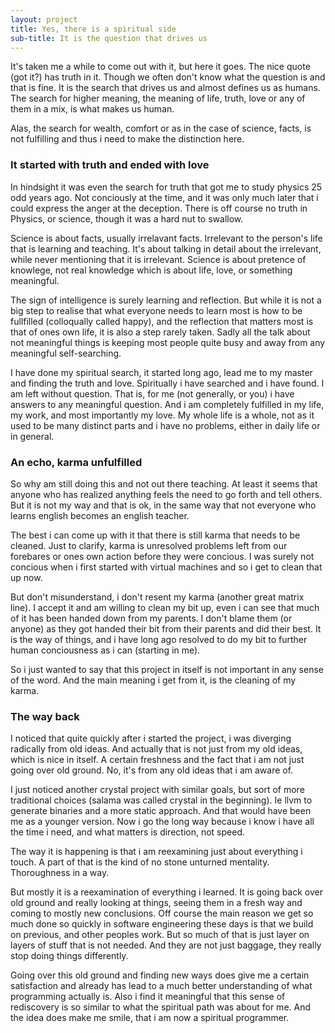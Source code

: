 ```yaml
---
layout: project
title: Yes, there is a spiritual side
sub-title: It is the question that drives us
---
```


It's taken me a while to come out with it, but here it goes. The nice quote (got it?) has truth in it. Though we often don't
know what the question is and that is fine. It is the search that drives us and almost defines us as humans.
The search for higher meaning, the meaning of life, truth, love or any of them in a mix, is what makes us human.

Alas, the search for wealth, comfort or as in the case of science, facts, is not fulfilling and thus i need to make the
distinction here.

### It started with truth and ended with love

In hindsight it was even the search for truth that got me to study physics 25 odd years ago.
Not conciously at the time, and it was only much later that i could express the anger at the deception.
There is off course no truth in Physics, or science, though it was a hard nut to swallow.

Science is about facts, usually irrelavant facts. Irrelevant to the person's life that is learning and teaching.
It's about talking in detail about the irrelevant, while never mentioning that it is irrelevant.
Science is about pretence of knowlege, not real knowledge which is about life, love, or something meaningful.

The sign of intelligence is surely learning and reflection.
But while it is not a big step to realise that what everyone needs to learn most is how to be fullfilled
(colloqually called happy), and the reflection that matters most is that of ones own life,
it is also a step rarely taken.
Sadly all the talk about not meaningful things is keeping most people quite busy and away from any meaningful self-searching.

I have done my spiritual search, it started long ago, lead me to my master and finding the truth and love.
Spiritually i have searched and i have found. I am left without question. That is, for me (not generally, or you) i have answers to any meaningful question. And i am completely fulfilled in my life, my work, and most importantly my love. My whole life is a whole, not as it used to be many distinct parts and i have no problems, either in daily life or in general.

### An echo, karma unfulfilled

So why am still doing this and not out there teaching. At least it seems that anyone who has realized anything feels the
need to go forth and tell others. But it is not my way and that is ok, in the same way that not everyone who learns english
becomes an english teacher.

The best i can come up with it that there is still karma that needs to be cleaned. Just to clarify, karma is unresolved
problems left from our forebares or ones own action before they were concious. I was surely not concious when i first
started with virtual machines and so i get to clean that up now.

But don't misunderstand, i don't resent my karma (another great matrix line). I accept it and am willing to clean my bit
up, even i can see that much of it has been handed down from my parents. I don't blame them (or anyone) as they got handed
their bit from their parents and did their best. It is the way of things, and i have long ago resolved to do my bit
to further human conciousness as i can (starting in me).

So i just wanted to say that this project in itself is not important in any sense of the word.
And the main meaning i get from it, is the cleaning of my karma.

### The way back

I noticed that quite quickly after i started the project, i was diverging radically from old ideas. And actually that
is not just from my old ideas, which is nice in itself. A certain freshness and the fact that i am not just going over
old ground. No, it's from any old ideas that i am aware of.

I just noticed another crystal project with similar goals, but sort of more traditional choices (salama was called
  crystal in the beginning). Ie llvm to generate binaries
and a more static approach. And that would have been me as a younger version. Now i go the long way because i know i have
 all the time i need, and what matters is direction, not speed.

The way it is happening is that i am reexamining just about everything i touch. A part of that is the kind of no stone
unturned mentality. Thoroughness in a way.

But mostly it is a reexamination of everything i learned. It is going back over old ground and really looking at things,
seeing them in a fresh way and coming to mostly new conclusions. Off course the main reason we get so much done so quickly
in software engineering these days is that we build on previous, and other peoples work. But so much of that is just
layer on layers of stuff that is not needed. And they are not just baggage, they really stop doing things differently.

Going over this old ground and finding new ways does give me a certain satisfaction and already has lead to a much better
understanding of what programming actually is. Also i find it meaningful that this sense of rediscovery is so similar to
what the spiritual path was about for me. And the idea does make me smile, that i am now a spiritual programmer.

